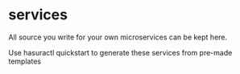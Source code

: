 # services

All source you write for your own microservices can be kept here.

Use hasuractl quickstart to generate these services from pre-made templates